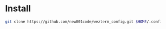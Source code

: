 # Install

```bash
git clone https://github.com/new001code/wezterm_config.git $HOME/.config/wezterm
```
